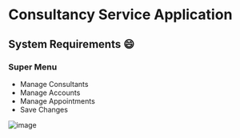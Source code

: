 # Consultancy Service Application

## System Requirements :smile:
### Super Menu
- Manage Consultants
- Manage Accounts
- Manage Appointments
- Save Changes

![image](https://user-images.githubusercontent.com/36232533/116467657-37bf0080-a870-11eb-92c6-4df3fc27b7c9.png)


